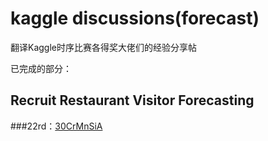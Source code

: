 ﻿# kaggle discussions(forecast)
翻译Kaggle时序比赛各得奖大佬们的经验分享帖

已完成的部分：
## Recruit Restaurant Visitor Forecasting

###22rd：[30CrMnSiA][1]





  [1]: https://www.kaggle.com/h4211819/%2030CrMnSiA